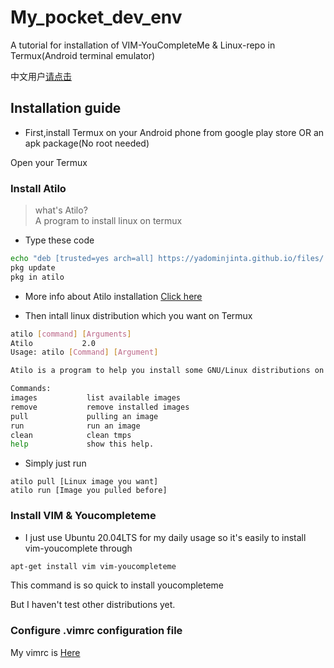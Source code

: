 # My_pocket_dev_env
A tutorial for installation of VIM-YouCompleteMe &amp; Linux-repo in Termux(Android terminal emulator)

中文用户[请点击](zh-CN_README.md)
## Installation guide
- First,install Termux on your Android phone from google play store OR an apk package(No root needed)

Open your Termux
### Install Atilo
> what's Atilo?<br>
> A program to install linux on termux

- Type these code
```bash
echo "deb [trusted=yes arch=all] https://yadominjinta.github.io/files/ termux extras" >> $PREFIX/etc/apt/sources.list
pkg update
pkg in atilo
```
- More info about Atilo installation [Click here](https://github.com/YadominJinta/atilo/blob/master/README.md)

- Then intall linux distribution which you want on Termux
```bash
atilo [command] [Arguments]
Atilo           2.0
Usage: atilo [Command] [Argument]

Atilo is a program to help you install some GNU/Linux distributions on Termux.

Commands:
images           list available images
remove           remove installed images
pull             pulling an image
run              run an image
clean            clean tmps
help             show this help.
```
- Simply just run
```
atilo pull [Linux image you want]
atilo run [Image you pulled before]
```
### Install VIM & Youcompleteme
- I just use Ubuntu 20.04LTS for my daily usage
so it's easily to install vim-youcomplete through 
```bash
apt-get install vim vim-youcompleteme
```
This command is so quick to install youcompleteme

But I haven't test other distributions yet.
### Configure .vimrc configuration file
My vimrc is [Here](https://github.com/zhzhzhy/My_vimrc)

